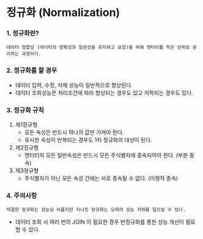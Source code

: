 # 정규화 (Normalization)

### 1. 정규화란?
    데이터 정합성 (데이터의 정확성과 일관성을 유지하고 보장)을 위해 엔터티를 작은 단위로 분리하는 과정이다.

### 2. 정규화를 할 경우
* 데이터 입력, 수정, 삭제 성능이 일반적으로 향상된다.
* 데이터 조회성능은 처리조건에 따라 향상되는 경우도 있고 저하되는 경우도 있다.

### 3. 정규화 규칙
1. 제1정규형
   * 모든 속성은 반드시 하나의 값만 가져야 한다.
   * 유사한 속성이 반복되는 경우도 1차 정규화의 대상이 된다.
2. 제2정규형
   * 엔터티의 모든 일반속성은 반드시 모든 주식별자에 종속되어야 한다. (부분 종속)
3. 제3정규형
   * 주식별자가 아닌 모든 속성 간에는 서로 종속될 수 없다. (이행적 종속)

### 4. 주의사항
    적절한 정규화는 성능상 이롭지만 지나친 정규화는 오히려 성능 저하를 일으킬 수 있다.
* 데이터 조회 시 여러 번의 JOIN 이 필요한 경우 반정규화를 통한 성능 개선이 필요할 수 있다.
